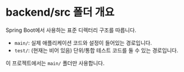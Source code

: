 # backend/src 폴더 개요

Spring Boot에서 사용하는 표준 디렉터리 구조를 따릅니다.

- `main/`: 실제 애플리케이션 코드와 설정이 들어있는 경로입니다.
- `test/`: (현재는 비어 있음) 단위/통합 테스트 코드를 둘 수 있는 경로입니다.

이 프로젝트에서는 `main/` 폴더만 사용합니다.

